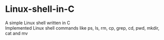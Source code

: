 # Linux-shell-in-C
A simple Linux shell written in C</br>
Implemented Linux shell commands like ps, ls, rm, cp, grep, cd, pwd, mkdir, cat and mv
